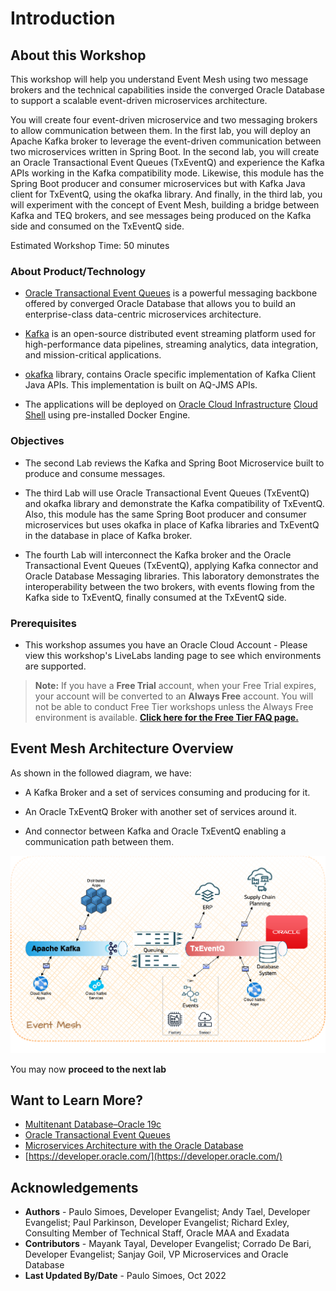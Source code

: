 # Introduction

## About this Workshop

This workshop will help you understand Event Mesh using two message brokers and the technical capabilities inside the converged Oracle Database to support a scalable event-driven microservices architecture.

You will create four event-driven microservice and two messaging brokers to allow communication between them. In the first lab, you will deploy an Apache Kafka broker to leverage the event-driven communication between two microservices written in Spring Boot. In the second lab, you will create an Oracle Transactional Event Queues (TxEventQ) and experience the Kafka APIs working in the Kafka compatibility mode. Likewise, this module has the Spring Boot producer and consumer microservices but with Kafka Java client for TxEventQ, using the okafka library. And finally, in the third lab, you will experiment with the concept of Event Mesh, building a bridge between Kafka and TEQ brokers, and see messages being produced on the Kafka side and consumed on the TxEventQ side.

Estimated Workshop Time: 50 minutes

### About Product/Technology

* [Oracle Transactional Event Queues](https://docs.oracle.com/en/database/oracle/oracle-database/21/adque/index.html) is a powerful messaging backbone offered by converged Oracle Database that allows you to build an enterprise-class data-centric microservices architecture.

* [Kafka](https://kafka.apache.org) is an open-source distributed event streaming platform used for high-performance data pipelines, streaming analytics, data integration, and mission-critical applications.

* [okafka](https://docs.oracle.com/en/database/oracle/oracle-database/21/adque/Kafka_cient_interface_TEQ.html#GUID-94589C97-F323-4607-8C3A-10A0EDF9DA0D) library, contains Oracle specific implementation of Kafka Client Java APIs. This implementation is built on AQ-JMS APIs.

* The applications will be deployed on [Oracle Cloud Infrastructure](https://www.oracle.com/cloud/) [Cloud Shell](https://docs.oracle.com/en-us/iaas/Content/API/Concepts/cloudshellintro.htm) using pre-installed Docker Engine.

### Objectives

* The second Lab reviews the Kafka and Spring Boot Microservice built to produce and consume messages.

* The third Lab will use Oracle Transactional Event Queues (TxEventQ) and okafka library and demonstrate the Kafka compatibility of TxEventQ. Also, this module has the same Spring Boot producer and consumer microservices but uses okafka in place of Kafka libraries and TxEventQ in the database in place of Kafka broker.

* The fourth Lab will interconnect the Kafka broker and the Oracle Transactional Event Queues (TxEventQ), applying Kafka connector and Oracle Database Messaging libraries. This laboratory demonstrates the interoperability between the two brokers, with events flowing from the Kafka side to TxEventQ, finally consumed at the TxEventQ side.

### Prerequisites

* This workshop assumes you have an Oracle Cloud Account - Please view this workshop's LiveLabs landing page to see which environments are supported.

>**Note:** If you have a **Free Trial** account, when your Free Trial expires, your account will be converted to an **Always Free** account. You will not be able to conduct Free Tier workshops unless the Always Free environment is available.
**[Click here for the Free Tier FAQ page.](https://www.oracle.com/cloud/free/faq.html)**

## Event Mesh Architecture Overview

As shown in the followed diagram, we have:

* A Kafka Broker and a set of services consuming and producing for it.

* An Oracle TxEventQ Broker with another set of services around it.

* And connector between Kafka and Oracle TxEventQ enabling a communication path between them.

![Kafka and Oracle TxEventQ Event Mesh](images/eventmesh-txeventq-kafka.drawio.png " ")

You may now **proceed to the next lab**

## Want to Learn More?

* [Multitenant Database–Oracle 19c](https://www.oracle.com/database/technologies/multitenant.html)
* [Oracle Transactional Event Queues](https://docs.oracle.com/en/database/oracle/oracle-database/21/adque/index.html)
* [Microservices Architecture with the Oracle Database](https://www.oracle.com/technetwork/database/availability/trn5515-microserviceswithoracle-5187372.pdf)
* [https://developer.oracle.com/](https://developer.oracle.com/)

## Acknowledgements

* **Authors** - Paulo Simoes, Developer Evangelist; Andy Tael, Developer Evangelist; Paul Parkinson, Developer Evangelist; Richard Exley, Consulting Member of Technical Staff, Oracle MAA and Exadata
* **Contributors** - Mayank Tayal, Developer Evangelist; Corrado De Bari, Developer Evangelist; Sanjay Goil, VP Microservices and Oracle Database
* **Last Updated By/Date** - Paulo Simoes, Oct 2022
